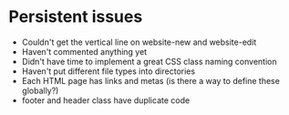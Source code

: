 # Persistent issues

* Couldn't get the vertical line on website-new and website-edit
* Haven't commented anything yet
* Didn't have time to implement a great CSS class naming convention
* Haven't put different file types into directories
* Each HTML page has links and metas (is there a way to define these globally?)
* footer and header class have duplicate code
